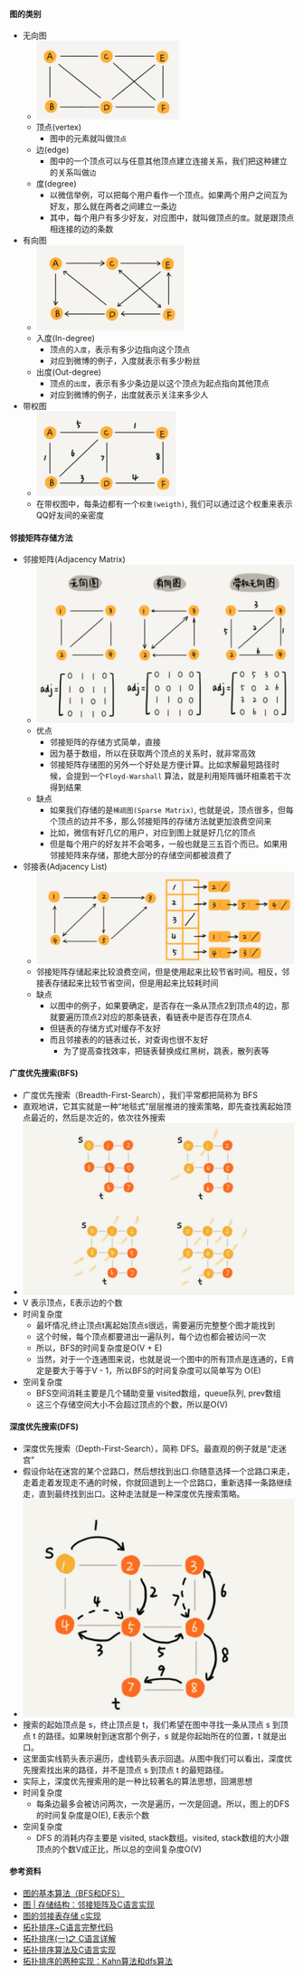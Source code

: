 #### 图的类别
- 无向图
  - ![avatar](images/../../images/graph_1.png)
  - 顶点(vertex)
    - 图中的元素就叫做`顶点`
  - 边(edge)
    - 图中的一个顶点可以与任意其他顶点建立连接关系，我们把这种建立的关系叫做`边`
  - 度(degree)
    - 以微信举例，可以把每个用户看作一个顶点。如果两个用户之间互为好友，那么就在两者之间建立一条边
    - 其中，每个用户有多少好友，对应图中，就叫做顶点的`度`。就是跟顶点相连接的边的条数
- 有向图
  - ![avatar](images/../../images/graph_2.png)
  - 入度(In-degree)
    - 顶点的`入度`，表示有多少边指向这个顶点
    - 对应到微博的例子，入度就表示有多少粉丝
  - 出度(Out-degree)
    - 顶点的`出度`，表示有多少条边是以这个顶点为起点指向其他顶点
    - 对应到微博的例子，出度就表示关注来多少人
- 带权图
  - ![avatar](images/../../images/graph_3.png)
  - 在带权图中，每条边都有一个`权重(weigth)`, 我们可以通过这个权重来表示QQ好友间的亲密度

#### 邻接矩阵存储方法
- 邻接矩阵(Adjacency Matrix)
  - ![avatar](images/../../images/graph_4.png)
  - 优点
    - 邻接矩阵的存储方式简单，直接
    - 因为基于数组，所以在获取两个顶点的关系时，就非常高效
    - 邻接矩阵存储图的另外一个好处是方便计算。比如求解最短路径时候，会提到一个`Floyd-Warshall` 算法，就是利用矩阵循环相乘若干次得到结果
  - 缺点
    - 如果我们存储的是`稀疏图(Sparse Matrix)`, 也就是说，顶点很多，但每个顶点的边并不多，那么邻接矩阵的存储方法就更加浪费空间来
    - 比如，微信有好几亿的用户，对应到图上就是好几亿的顶点
    - 但是每个用户的好友并不会喝多，一般也就是三五百个而已。如果用邻接矩阵来存储，那绝大部分的存储空间都被浪费了
- 邻接表(Adjacency List)
  - ![avatar](images/../../images/graph_5.png)
  - 邻接矩阵存储起来比较浪费空间，但是使用起来比较节省时间。相反，邻接表存储起来比较节省空间，但是用起来比较耗时间
  - 缺点
    - 以图中的例子，如果要确定，是否存在一条从顶点2到顶点4的边，那就要遍历顶点2对应的那条链表，看链表中是否存在顶点4.
    - 但链表的存储方式对缓存不友好
    - 而且邻接表的的链表过长，对查询也很不友好
      - 为了提高查找效率，把链表替换成红黑树，跳表，散列表等


#### 广度优先搜索(BFS)
- 广度优先搜索（Breadth-First-Search），我们平常都把简称为 BFS
- 直观地讲，它其实就是一种“地毯式”层层推进的搜索策略，即先查找离起始顶点最近的，然后是次近的，依次往外搜索
- ![avatar](images/../../images/graph_6.png)
- V 表示顶点，E表示边的个数
- 时间复杂度
  - 最坏情况,终止顶点t离起始顶点s很远，需要遍历完整整个图才能找到
  - 这个时候，每个顶点都要进出一遍队列，每个边也都会被访问一次
  - 所以，BFS的时间复杂度是O(V + E)
  - 当然，对于一个连通图来说，也就是说一个图中的所有顶点是连通的，E肯定是要大于等于V - 1，所以BFS的时间复杂度可以简单写为 O(E)
- 空间复杂度
  - BFS空间消耗主要是几个辅助变量 visited数组，queue队列, prev数组
  - 这三个存储空间大小不会超过顶点的个数，所以是O(V)

#### 深度优先搜索(DFS)
- 深度优先搜索（Depth-First-Search），简称 DFS。最直观的例子就是“走迷宫”
- 假设你站在迷宫的某个岔路口，然后想找到出口.你随意选择一个岔路口来走，走着走着发现走不通的时候，你就回退到上一个岔路口，重新选择一条路继续走，直到最终找到出口。这种走法就是一种深度优先搜索策略。
- ![avatar](images/../../images/graph_7.png)
- 搜索的起始顶点是 s，终止顶点是 t，我们希望在图中寻找一条从顶点 s 到顶点 t 的路径。如果映射到迷宫那个例子，s 就是你起始所在的位置，t 就是出口。
- 这里面实线箭头表示遍历，虚线箭头表示回退。从图中我们可以看出，深度优先搜索找出来的路径，并不是顶点 s 到顶点 t 的最短路径。
- 实际上，深度优先搜索用的是一种比较著名的算法思想，回溯思想
- 时间复杂度
  - 每条边最多会被访问两次，一次是遍历，一次是回退。所以，图上的DFS的时间复杂度是O(E), E表示个数
- 空间复杂度
  - DFS 的消耗内存主要是 visited, stack数组。visited, stack数组的大小跟顶点的个数V成正比，所以总的空间复杂度O(V)

#### 参考资料
- [图的基本算法（BFS和DFS）](https://www.jianshu.com/p/70952b51f0c8)
- [图 | 存储结构：邻接矩阵及C语言实现](https://blog.csdn.net/liupeifeng3514/article/details/83753435)
- [图的邻接表存储 c实现](https://blog.csdn.net/linxinyuluo/article/details/6847851)
- [拓扑排序~C语言完整代码](https://blog.csdn.net/weixin_43268636/article/details/89741174)
- [拓扑排序(一)之 C语言详解](https://www.cnblogs.com/skywang12345/p/3711489.html)
- [拓扑排序算法及C语言实现](http://data.biancheng.net/view/43.html)
- [拓扑排序的两种实现：Kahn算法和dfs算法](https://blog.csdn.net/qinzhaokun/article/details/48541117)
